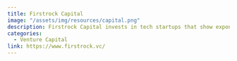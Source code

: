```yaml
---
title: Firstrock Capital
image: "/assets/img/resources/capital.png"
description: Firstrock Capital invests in tech startups that show exponential growth in the U.S. markets and that either employ or are open to recruiting engineering talent in Latin America. Firstrock Capital partner with entrepreneurs to help them recruit elite engineering teams while also removing obstacles to growth along the way.
categories:
  - Venture Capital
link: https://www.firstrock.vc/
---
```


